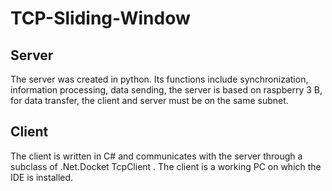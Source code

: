 # TCP-Sliding-Window
## Server
The server was created in python. Its functions include synchronization, information processing, data sending, the server is based on raspberry 3 B, for data transfer, the client and server must be on the same subnet.



## Client
The client is written in C# and communicates with the server through a subclass of .Net.Docket TcpClient . The client is a working PC on which the IDE is installed.
